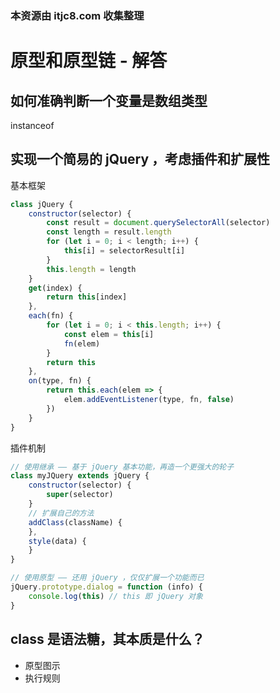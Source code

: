 ### 本资源由 itjc8.com 收集整理
# 原型和原型链 - 解答

## 如何准确判断一个变量是数组类型

instanceof

## 实现一个简易的 jQuery ，考虑插件和扩展性

基本框架

```js
class jQuery {
    constructor(selector) {
        const result = document.querySelectorAll(selector)
        const length = result.length
        for (let i = 0; i < length; i++) {
            this[i] = selectorResult[i]
        }
        this.length = length
    }
    get(index) {
        return this[index]
    },
    each(fn) {
        for (let i = 0; i < this.length; i++) {
            const elem = this[i]
            fn(elem)
        }
        return this
    },
    on(type, fn) {
        return this.each(elem => {
            elem.addEventListener(type, fn, false)
        })
    }
}
```

插件机制

```js
// 使用继承 —— 基于 jQuery 基本功能，再造一个更强大的轮子
class myJQuery extends jQuery {
    constructor(selector) {
        super(selector)
    }
    // 扩展自己的方法
    addClass(className) {
    },
    style(data) {
    }
}

// 使用原型 —— 还用 jQuery ，仅仅扩展一个功能而已
jQuery.prototype.dialog = function (info) {
    console.log(this) // this 即 jQuery 对象
}
```

## class 是语法糖，其本质是什么？

- 原型图示
- 执行规则
